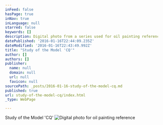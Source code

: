 ```yaml
---
inFeed: false
hasPage: true
inNav: true
inLanguage: null
starred: false
keywords: []
description: Digital photo from a series used for oil painting reference
datePublished: '2016-01-16T22:44:09.235Z'
dateModified: '2016-01-16T22:43:49.992Z'
title: "Study of the Model 'CQ'"
author: []
authors: []
publisher:
  name: null
  domain: null
  url: null
  favicon: null
sourcePath: _posts/2016-01-16-study-of-the-model-cq.md
published: true
url: study-of-the-model-cq/index.html
_type: WebPage

---
```

Study of the Model 'CQ'
![Digital photo for oil painting reference](https://the-grid-user-content.s3-us-west-2.amazonaws.com/34f22141-5c50-4e06-91c7-428f536df2d2.jpg)